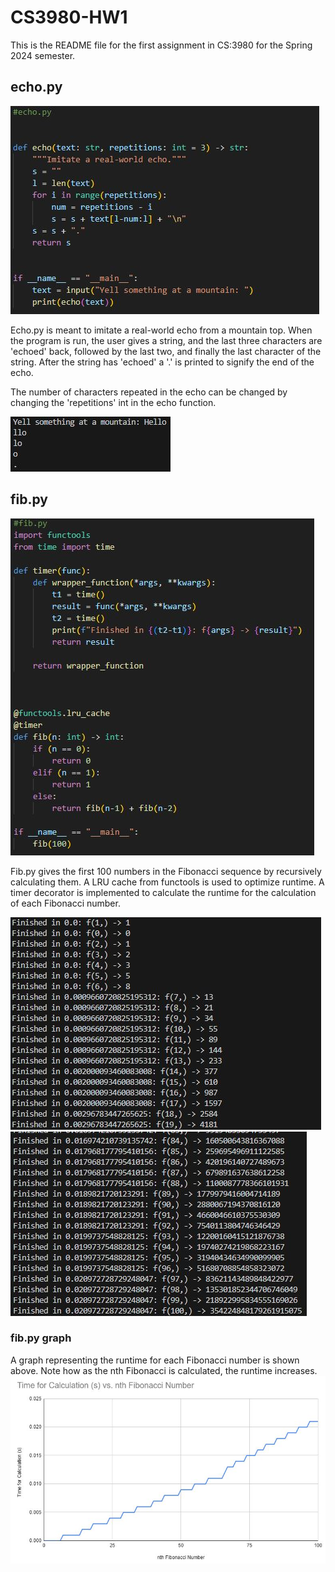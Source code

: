 # CS3980-HW1
This is the README file for the first assignment in CS:3980 for the Spring 2024 semester.

## echo.py
![Code for echo.py](pywebhw1_echoCode.JPG)

Echo.py is meant to imitate a real-world echo from a mountain top. When the program is run, the user gives a string, 
and the last three characters are 'echoed' back, followed by the last two, and finally the last character of the string.
After the string has 'echoed' a '.' is printed to signify the end of the echo.

The number of characters repeated in the echo can be changed by changing the 'repetitions' int in the echo function.

![Output for echo.py](pywebhw1_echoOut.JPG)

## fib.py
![Code for fib.py](pywebhw1_fibCode.JPG)

Fib.py gives the first 100 numbers in the Fibonacci sequence by recursively calculating them. 
A LRU cache from functools is used to optimize runtime. A timer decorator is implemented to calculate the runtime 
for the calculation of each Fibonacci number. 

![Output for fib.py](pywebhw1_fibOutp1.JPG)
![Output for fib.py](pywebhw1_fibOutp2.JPG)

### fib.py graph
A graph representing the runtime for each Fibonacci number is shown above. Note how as the nth Fibonacci is calculated, the runtime increases.
![Graph for fib.py](pywebhw1_fibPlot.JPG)